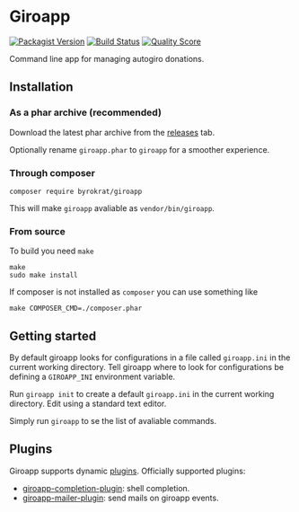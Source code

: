 # Giroapp

[![Packagist Version](https://img.shields.io/packagist/v/byrokrat/giroapp.svg?style=flat-square)](https://packagist.org/packages/byrokrat/giroapp)
[![Build Status](https://img.shields.io/travis/byrokrat/giroapp/master.svg?style=flat-square)](https://travis-ci.com/github/byrokrat/giroapp)
[![Quality Score](https://img.shields.io/scrutinizer/g/byrokrat/giroapp.svg?style=flat-square)](https://scrutinizer-ci.com/g/byrokrat/giroapp)

Command line app for managing autogiro donations.

## Installation

### As a phar archive (recommended)

Download the latest phar archive from the
[releases](https://github.com/byrokrat/giroapp/releases) tab.

Optionally rename `giroapp.phar` to `giroapp` for a smoother experience.

### Through composer

```shell
composer require byrokrat/giroapp
```

This will make `giroapp` avaliable as `vendor/bin/giroapp`.

### From source

To build you need `make`

```shell
make
sudo make install
```

If composer is not installed as `composer` you can use something like

```shell
make COMPOSER_CMD=./composer.phar
```

## Getting started

By default giroapp looks for configurations in a file called `giroapp.ini` in
the current working directory. Tell giroapp where to look for configurations
be defining a `GIROAPP_INI` environment variable.

Run `giroapp init` to create a default `giroapp.ini` in the current working
directory. Edit using a standard text editor.

Simply run `giroapp` to se the list of avaliable commands.

## Plugins

Giroapp supports dynamic [plugins](docs/plugins.md). Officially supported plugins:

* [giroapp-completion-plugin](https://github.com/byrokrat/giroapp-completion-plugin): shell completion.
* [giroapp-mailer-plugin](https://github.com/byrokrat/giroapp-mailer-plugin): send mails on giroapp events.

